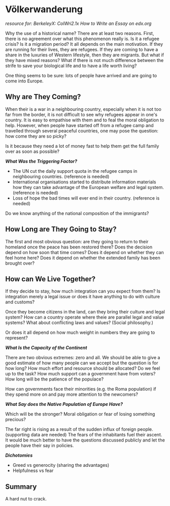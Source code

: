 Völkerwanderung
===============

_resource for: BerkeleyX: ColWri2.1x How to Write an Essay on edx.org_

Why the use of a historical name? There are at least two reasons. First, there is no agreement over what this phenomenon really is. Is it a refugee crisis? Is it a migration period? It all depends on the main motivation. If they are running for their lives, they are refugees. If they are coming to have a share in the luxuries of Western lifestyle, then they are migrants. But what if they have mixed reasons? What if there is not much difference between the strife to save your biological life and to have a life worth living?

One thing seems to be sure: lots of people have arrived and are going to come into Europe.

Why are They Coming?
--------------------

When their is a war in a neighbouring country, especially when it is not too far from the border, it is not difficult to see why refugees appear in one's country. It is easy to empathise with them and to feal the moral obligation to help. However, when people have started off from a refugee camp and travelled through several peaceful countries, one may pose the question: how come they are so picky?

Is it because they need a lot of money fast to help them get the full family over as soon as possible?

***What Was the Triggering Factor?***

* The UN cut the daily support quota in the refugee camps in neighbouring countries. (reference is needed)
* International organisations started to distribute information materials how they can take advantage of the European welfare and legal system. (reference is needed)
* Loss of hope the bad times will ever end in their country. (reference is needed)

Do we know anything of the national composition of the immigrants?

How Long are They Going to Stay?
--------------------------------

The first and most obvious question: are they going to return to their homeland once the peace has been restored there? Does the decision depend on how soon that time comes? Does it depend on whether they can feel home here? Does it depend on whether the extended family has been brought over?

How can We Live Together?
-------------------------

If they decide to stay, how much integration can you expect from them? Is integration merely a legal issue or does it have anything to do with culture and customs?

Once they become citizens in the land, can they bring their culture and legal system? How can a country operate where theie are parallel legal and value systems? What about conflicting laws and values? (Social philosophy.)

Or does it all depend on how much weight in numbers they are going to represent?

***What Is the Capacity of the Continent***

There are two obvious extremes: zero and all. We should be able to give a good estimate of how many people can we accept but the question is for how long? How much effort and resource should be allocated? Do we feel up to the task? How much support can a government have from voters? How long will be the patience of the populace?

How can governments face their minorities (e.g. the Roma population) if they spend more on and pay more attention to the newcomers?

***What Say does the Native Population of Europe Have?***

Which will be the stronger? Moral obligation or fear of losing something precious?

The far right is rising as a result of the sudden influx of foreign people. (supporting data are needed) The fears of the inhabitants fuel their ascent. It would be much better to have the questions discussed publicly and let the people have their say in policies.

***Dichotomies***

+ Greed vs generocity (sharing the advantages)
+ Helpfulness vs fear

Summary
--------

A hard nut to crack.
